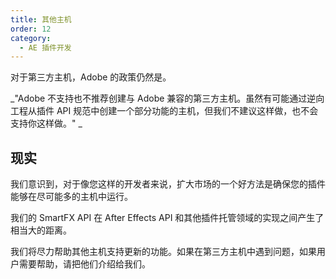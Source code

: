 ```yaml
---
title: 其他主机
order: 12
category:
  - AE 插件开发
---
```


对于第三方主机，Adobe 的政策仍然是。

_"Adobe 不支持也不推荐创建与 Adobe 兼容的第三方主机。虽然有可能通过逆向工程从插件 API 规范中创建一个部分功能的主机，但我们不建议这样做，也不会支持你这样做。" _

## 现实

我们意识到，对于像您这样的开发者来说，扩大市场的一个好方法是确保您的插件能够在尽可能多的主机中运行。

我们的 SmartFX API 在 After Effects API 和其他插件托管领域的实现之间产生了相当大的距离。

我们将尽力帮助其他主机支持更新的功能。如果在第三方主机中遇到问题，如果用户需要帮助，请把他们介绍给我们。
